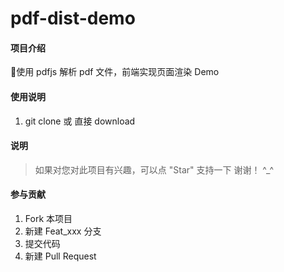 # pdf-dist-demo

#### 项目介绍
🎉使用 pdfjs 解析 pdf 文件，前端实现页面渲染 Demo

#### 使用说明

1.  git clone 或 直接 download

#### 说明
> 如果对您对此项目有兴趣，可以点 "Star" 支持一下 谢谢！ ^_^

#### 参与贡献

1. Fork 本项目
2. 新建 Feat_xxx 分支
3. 提交代码
4. 新建 Pull Request

